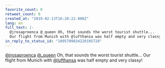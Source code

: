 ```yaml
---
favorite_count: 0
retweet_count: 0
created_at: "2019-02-13T16:28:22.000Z"
lang: en
full_text: |-
  @jrosaproenca @_queen Oh, that sounds the worst tourist shuttle...
  Our flight from Munich with @lufthansa was half empty and very classy!
in_reply_to_status_id: "1095709834220105728"
---
```


[@jrosaproenca](https://twitter.com/jrosaproenca)
[@\_queen](https://twitter.com/_queen) Oh, that sounds the worst tourist
shuttle... Our flight from Munich with
[@lufthansa](https://twitter.com/lufthansa) was half empty and very classy!
